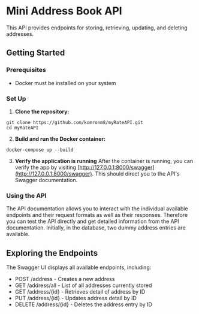# Mini Address Book API
This API provides endpoints for storing, retrieving, updating, and deleting addresses.
## Getting Started
### Prerequisites
- Docker must be installed on your system
### Set Up
1. **Clone the repository:**
```
git clone https://github.com/komronm8/myRateAPI.git
cd myRateAPI
```
2. **Build and run the Docker container:**
```
docker-compose up --build
```
3. **Verify the application is running**
After the container is running, you can verify the app by visiting [http://127.0.0.1:8000/swagger](http://127.0.0.1:8000/swagger). This should direct you to the API's Swagger documentation.

### Using the API
The API documentation allows you to interact with the individual available endpoints and their request formats as well as their responses. Therefore you can test the API directly and get detailed information from the API documentation. Initially, in the database, two dummy address entries are available.

## Exploring the Endpoints
The Swagger UI displays all available endpoints, including:
* POST /address - Creates a new address
* GET /address/all - List of all addresses currently stored
* GET /address/{id} - Retrieves detail of address by ID
* PUT /address/{id} - Updates address detail by ID
* DELETE /address/{id} - Deletes the address entry by ID
